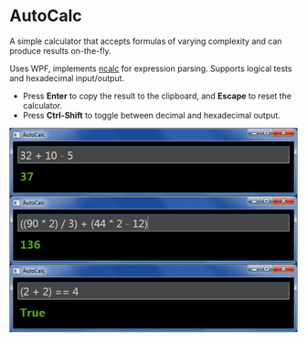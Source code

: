 # AutoCalc

A simple calculator that accepts formulas of varying complexity and can produce results on-the-fly.

Uses WPF, implements [ncalc](https://www.nuget.org/packages/ncalc/) for expression parsing. Supports logical tests and hexadecimal input/output.

* Press **Enter** to copy the result to the clipboard, and **Escape** to reset the calculator.
* Press **Ctrl-Shift** to toggle between decimal and hexadecimal output.

![Screenshots](screenshots.png)